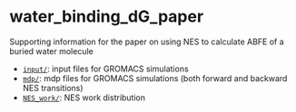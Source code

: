 # water_binding_dG_paper

Supporting information for the paper on using NES to calculate ABFE of a buried water molecule

- [`input/`](input): input files for GROMACS simulations
- [`mdp/`](mdp): mdp files for GROMACS simulations (both forward and backward NES transitions)
- [`NES_work/`](NES_work): NES work distribution

